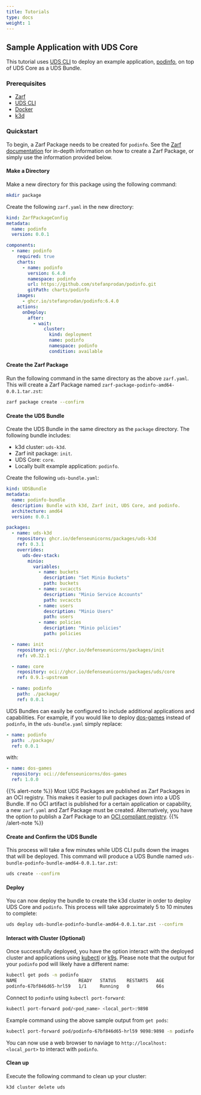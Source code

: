 ```yaml
---
title: Tutorials
type: docs
weight: 1
---
```


## Sample Application with UDS Core

This tutorial uses [UDS CLI](/cli/) to deploy an example application, [podinfo](https://github.com/stefanprodan/podinfo), on top of UDS Core as a UDS Bundle.

### Prerequisites

- [Zarf](https://docs.zarf.dev/getting-started/)
- [UDS CLI](https://uds.defenseunicorns.com/cli/)
- [Docker](https://www.docker.com/)
- [k3d](https://k3d.io/v5.6.0/)

### Quickstart

To begin, a Zarf Package needs to be created for `podinfo`. See the [Zarf documentation](https://docs.zarf.dev/) for in-depth information on how to create a Zarf Package, or simply use the information provided below.

#### Make a Directory

Make a new directory for this package using the following command:

```bash
mkdir package
```

Create the following `zarf.yaml` in the new directory:

```yaml
kind: ZarfPackageConfig
metadata:
  name: podinfo
  version: 0.0.1

components:
  - name: podinfo
    required: true
    charts:
      - name: podinfo
        version: 6.4.0
        namespace: podinfo
        url: https://github.com/stefanprodan/podinfo.git
        gitPath: charts/podinfo
    images:
      - ghcr.io/stefanprodan/podinfo:6.4.0
    actions:
      onDeploy:
        after:
          - wait:
              cluster:
                kind: deployment
                name: podinfo
                namespace: podinfo
                condition: available
```

#### Create the Zarf Package

Run the following command in the same directory as the above `zarf.yaml`. This will create a Zarf Package named `zarf-package-podinfo-amd64-0.0.1.tar.zst`:

```bash
zarf package create --confirm
```

#### Create the UDS Bundle

Create the UDS Bundle in the same directory as the `package` directory. The following bundle includes:

- k3d cluster:  `uds-k3d`.
- Zarf init package: `init`.
- UDS Core: `core`.
- Locally built example application: `podinfo`.

Create the following `uds-bundle.yaml`:

```yaml
kind: UDSBundle
metadata:
  name: podinfo-bundle
  description: Bundle with k3d, Zarf init, UDS Core, and podinfo.
  architecture: amd64
  version: 0.0.1

packages:
  - name: uds-k3d
    repository: ghcr.io/defenseunicorns/packages/uds-k3d
    ref: 0.3.1
    overrides:
      uds-dev-stack:
        minio:
          variables:
            - name: buckets
              description: "Set Minio Buckets"
              path: buckets
            - name: svcaccts
              description: "Minio Service Accounts"
              path: svcaccts
            - name: users
              description: "Minio Users"
              path: users
            - name: policies
              description: "Minio policies"
              path: policies

  - name: init
    repository: oci://ghcr.io/defenseunicorns/packages/init
    ref: v0.32.1

  - name: core
    repository: oci://ghcr.io/defenseunicorns/packages/uds/core
    ref: 0.9.1-upstream

  - name: podinfo
    path: ./package/
    ref: 0.0.1
```

UDS Bundles can easily be configured to include additional applications and capabilities. For example, if you would like to deploy [dos-games](https://docs.zarf.dev/tutorials/3-deploy-a-retro-arcade/) instead of `podinfo`, in the `uds-bundle.yaml` simply replace:

```yaml
- name: podinfo
  path: ./package/
  ref: 0.0.1
```

with:

```yaml
- name: dos-games
  repository: oci://defenseunicorns/dos-games
  ref: 1.0.0
```

{{% alert-note %}}
Most UDS Packages are published as Zarf Packages in an OCI registry. This makes it easier to pull packages down into a UDS Bundle. If no OCI artifact is published for a certain application or capability, a new `zarf.yaml` and Zarf Package must be created. Alternatively, you have the option to publish a Zarf Package to an [OCI compliant registry](https://docs.zarf.dev/tutorials/7-publish-and-deploy/).
{{% /alert-note %}}

#### Create and Confirm the UDS Bundle

This process will take a few minutes while UDS CLI pulls down the images that will be deployed. This command will produce a UDS Bundle named `uds-bundle-podinfo-bundle-amd64-0.0.1.tar.zst`:

```bash
uds create --confirm
```

#### Deploy

You can now deploy the bundle to create the k3d cluster in order to deploy UDS Core and `podinfo`. This process will take approximately 5 to 10 minutes to complete:

```bash
uds deploy uds-bundle-podinfo-bundle-amd64-0.0.1.tar.zst --confirm
```

#### Interact with Cluster (Optional)

Once successfully deployed, you have the option interact with the deployed cluster and applications using [kubectl](https://kubernetes.io/docs/tasks/tools/) or [k9s](https://k9scli.io/topics/install/). Please note that the output for your `podinfo` pod will likely have a different name:

```bash
kubectl get pods -n podinfo
NAME                       READY   STATUS    RESTARTS   AGE
podinfo-67bf846d65-hrl59   1/1     Running   0          66s
```

Connect to `podinfo` using `kubectl port-forward`:

```bash
kubectl port-forward pod/<pod_name> <local_port>:9898
```

Example command using the above sample output from `get pods`:

```bash
kubectl port-forward pod/podinfo-67bf846d65-hrl59 9898:9898 -n podinfo
```

You can now use a web browser to naviage to `http://localhost:<local_port>` to interact with `podinfo`.

#### Clean up

Execute the following command to clean up your cluster:

```bash
k3d cluster delete uds
```

